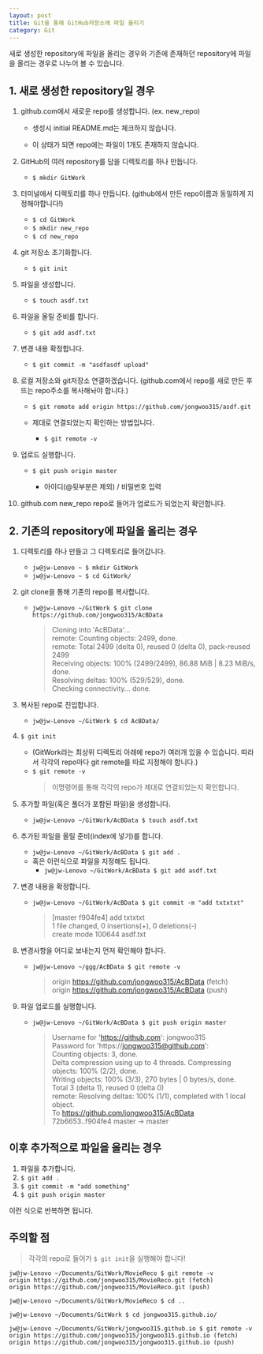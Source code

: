 ```yaml
---
layout: post
title: Git을 통해 GitHub저장소에 파일 올리기
category: Git
---
```


새로 생성한 repository에 파일을 올리는 경우와 기존에 존재하던 repository에 파일을 올리는 경우로 나누어 볼 수 있습니다.

## 1. 새로 생성한 repository일 경우

1. github.com에서 새로운 repo를 생성합니다. (ex. new_repo)

    - 생성시 initial README.md는 체크하지 않습니다.

    - 이 상태가 되면 repo에는 파일이 1개도 존재하지 않습니다.

2. GitHub의 여러 repository를 담을 디렉토리를 하나 만듭니다.
    - `$ mkdir GitWork`

3. 터미널에서 디렉토리를 하나 만듭니다. (github에서 만든 repo이름과 동일하게 지정해야합니다!)
    - `$ cd GitWork`
    - `$ mkdir new_repo`
    - `$ cd new_repo`
4. git 저장소 초기화합니다.
    - `$ git init`

5. 파일을 생성합니다.
    - `$ touch asdf.txt`

6. 파일을 올릴 준비를 합니다.
    - `$ git add asdf.txt`

7. 변경 내용 확정합니다.
    - `$ git commit -m "asdfasdf upload"`

8. 로컬 저장소와 git저장소 연결하겠습니다. (github.com에서 repo를 새로 만든 후 뜨는 repo주소를 복사해놔야 합니다.)
    - `$ git remote add origin https://github.com/jongwoo315/asdf.git`

    - 제대로 연결되었는지 확인하는 방법입니다.
        - `$ git remote -v`

9. 업로드 실행합니다.
    - `$ git push origin master`

        - 아이디(@뒷부분은 제외) / 비밀번호 입력
10. github.com new_repo repo로 들어가 업로드가 되었는지 확인합니다.

## 2. 기존의 repository에 파일을 올리는 경우

1. 디렉토리를 하나 만들고 그 디렉토리로 들어갑니다.
    - `jw@jw-Lenovo ~ $ mkdir GitWork`
    - `jw@jw-Lenovo ~ $ cd GitWork/`

2. git clone을 통해 기존의 repo를 복사합니다.
    - `jw@jw-Lenovo ~/GitWork $ git clone https://github.com/jongwoo315/AcBData`
        > Cloning into 'AcBData'...  
remote: Counting objects: 2499, done.  
remote: Total 2499 (delta 0), reused 0 (delta 0), pack-reused 2499  
Receiving objects: 100% (2499/2499), 86.88 MiB | 8.23 MiB/s, done.  
Resolving deltas: 100% (529/529), done.  
Checking connectivity... done.  

3. 복사된 repo로 진입합니다.
    - `jw@jw-Lenovo ~/GitWork $ cd AcBData/`

4. `$ git init`
    - (GitWork라는 최상위 디렉토리 아래에 repo가 여러개 있을 수 있습니다. 따라서 각각의 repo마다 git remote를 따로 지정해야 합니다.)
    - `$ git remote -v`
        > 이명령어를  통해 각각의 repo가 제대로 연결되었는지 확인합니다.

5. 추가할 파일(혹은 폴더가 포함된 파일)을 생성합니다.
    - `jw@jw-Lenovo ~/GitWork/AcBData $ touch asdf.txt`

6. 추가된 파일을 올릴 준비(index에 넣기)를 합니다.
    - `jw@jw-Lenovo ~/GitWork/AcBData $ git add .`
    - 혹은 이런식으로 파일을 지정해도 됩니다.
        - `jw@jw-Lenovo ~/GitWork/AcBData $ git add asdf.txt`

7. 변경 내용을 확정합니다.
    - `jw@jw-Lenovo ~/GitWork/AcBData $ git commit -m "add txtxtxt"`
        > [master f904fe4] add txtxtxt  
 1 file changed, 0 insertions(+), 0 deletions(-)  
 create mode 100644 asdf.txt  

8. 변경사항을 어디로 보내는지 먼저 확인해야 합니다.
    - `jw@jw-Lenovo ~/ggg/AcBData $ git remote -v`
        > origin https://github.com/jongwoo315/AcBData (fetch)  
origin https://github.com/jongwoo315/AcBData (push)  

9. 파일 업로드를 실행합니다.
    - `jw@jw-Lenovo ~/GitWork/AcBData $ git push origin master`
        > Username for 'https://github.com': jongwoo315  
Password for 'https://jongwoo315@github.com':  
Counting objects: 3, done.  
Delta compression using up to 4 threads.
Compressing objects: 100% (2/2), done.  
Writing objects: 100% (3/3), 270 bytes | 0 bytes/s, done.  
Total 3 (delta 1), reused 0 (delta 0)  
remote: Resolving deltas: 100% (1/1), completed with 1 local object.  
To https://github.com/jongwoo315/AcBData  
  72b6653..f904fe4 master -> master  

## 이후 추가적으로 파일을 올리는 경우

1. 파일을 추가합니다.
2. `$ git add .`
3. `$ git commit -m "add something"`
4. `$ git push origin master`

이런 식으로 반복하면 됩니다.

## 주의할 점

> 각각의 repo로 들어가 `$ git init`을 실행해야 합니다!

```
jw@jw-Lenovo ~/Documents/GitWork/MovieReco $ git remote -v
origin https://github.com/jongwoo315/MovieReco.git (fetch)
origin https://github.com/jongwoo315/MovieReco.git (push)

jw@jw-Lenovo ~/Documents/GitWork/MovieReco $ cd ..

jw@jw-Lenovo ~/Documents/GitWork $ cd jongwoo315.github.io/

jw@jw-Lenovo ~/Documents/GitWork/jongwoo315.github.io $ git remote -v
origin https://github.com/jongwoo315/jongwoo315.github.io (fetch)
origin https://github.com/jongwoo315/jongwoo315.github.io (push)
```
